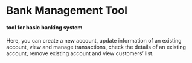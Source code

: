 # Bank Management Tool
#### tool for basic banking system
Here, you can create a new account, update information of an existing account, view and manage transactions, check the details of an existing account, remove existing account and view customers’ list.
